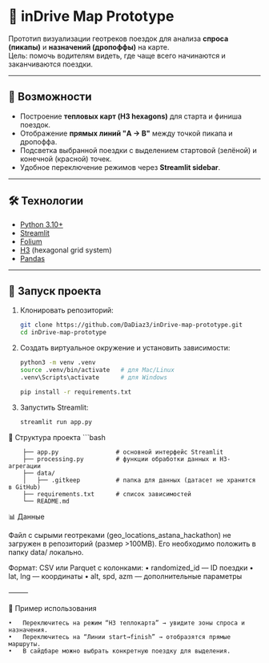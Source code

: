 # 🚖 inDrive Map Prototype

Прототип визуализации геотреков поездок для анализа **спроса (пикапы)** и **назначений (дропоффы)** на карте.  
Цель: помочь водителям видеть, где чаще всего начинаются и заканчиваются поездки.

---

## 📌 Возможности

- Построение **тепловых карт (H3 hexagons)** для старта и финиша поездок.
- Отображение **прямых линий "A → B"** между точкой пикапа и дропоффа.
- Подсветка выбранной поездки с выделением стартовой (зелёной) и конечной (красной) точек.
- Удобное переключение режимов через **Streamlit sidebar**.

---

## 🛠️ Технологии

- [Python 3.10+](https://www.python.org/)
- [Streamlit](https://streamlit.io/)
- [Folium](https://python-visualization.github.io/folium/)
- [H3](https://h3geo.org/) (hexagonal grid system)
- [Pandas](https://pandas.pydata.org/)

---

## 🚀 Запуск проекта

1. Клонировать репозиторий:
   ```bash
   git clone https://github.com/DaDiaz3/inDrive-map-prototype.git
   cd inDrive-map-prototype

2.	Создать виртуальное окружение и установить зависимости:
	```bash
 	python3 -m venv .venv
   	source .venv/bin/activate   # для Mac/Linux
   	.venv\Scripts\activate      # для Windows

   	pip install -r requirements.txt

3.	Запустить Streamlit:
	```bash
  	streamlit run app.py

📂 Структура проекта
	```bash
 
		├── app.py                # основной интерфейс Streamlit
		├── processing.py         # функции обработки данных и H3-агрегации
		├── data/
		│   ├── .gitkeep          # папка для данных (датасет не хранится в GitHub)
		├── requirements.txt      # список зависимостей
		└── README.md

📊 Данные

Файл с сырыми геотреками (geo_locations_astana_hackathon) не загружен в репозиторий (размер >100MB).
Его необходимо положить в папку data/ локально.

Формат: CSV или Parquet с колонками:
	•	randomized_id — ID поездки
	•	lat, lng — координаты
	•	alt, spd, azm — дополнительные параметры

⸻

📝 Пример использования

	•	Переключитесь на режим “H3 теплокарта” → увидите зоны спроса и назначения.
	•	Переключитесь на “Линии start→finish” → отобразятся прямые маршруты.
	•	В сайдбаре можно выбрать конкретную поездку для выделения.
